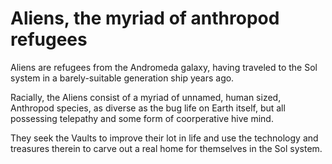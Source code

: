 # Aliens, the myriad of anthropod refugees

Aliens are refugees from the Andromeda galaxy, having traveled to the Sol system in a barely-suitable generation ship years ago.

Racially, the Aliens consist of a myriad of unnamed, human sized, Anthropod species, as diverse as the bug life on Earth itself, but all possessing telepathy and some form of coorperative hive mind.

They seek the Vaults to improve their lot in life and use the technology and treasures therein to carve out a real home for themselves in the Sol system.